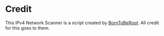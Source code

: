 # Credit
This IPv4 Network Scanner is a script created by [BornToBeRoot](https://github.com/BornToBeRoot/PowerShell_IPv4NetworkScanner). All credit for this goes to them.